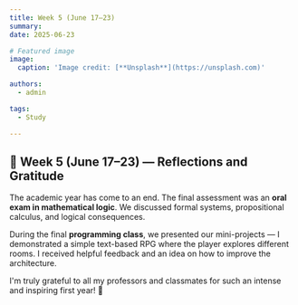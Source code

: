 ```yaml
---
title: Week 5 (June 17–23)
summary: 
date: 2025-06-23

# Featured image
image:
  caption: 'Image credit: [**Unsplash**](https://unsplash.com)'

authors:
  - admin

tags:
  - Study

---
```


## 📅 Week 5 (June 17–23) — Reflections and Gratitude

The academic year has come to an end. The final assessment was an **oral exam in mathematical logic**. We discussed formal systems, propositional calculus, and logical consequences.

During the final **programming class**, we presented our mini-projects — I demonstrated a simple text-based RPG where the player explores different rooms. I received helpful feedback and an idea on how to improve the architecture.

I'm truly grateful to all my professors and classmates for such an intense and inspiring first year! 💫

